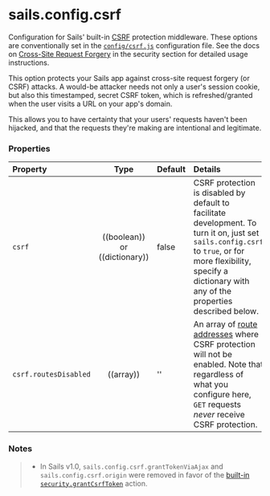 # sails.config.csrf

Configuration for Sails' built-in [CSRF](http://en.wikipedia.org/wiki/Cross-site_request_forgery) protection middleware.  These options are conventionally set in the [`config/csrf.js`](http://sailsjs.org/documentation/anatomy/myApp/config/csrf.js.html) configuration file.  See the docs on [Cross-Site Request Forgery](http://sailsjs.org/documentation/concepts/security/csrf) in the security section for detailed usage instructions.

This option protects your Sails app against cross-site request forgery (or CSRF) attacks. A would-be attacker needs not only a user's session cookie, but also this timestamped, secret CSRF token, which is refreshed/granted when the user visits a URL on your app's domain.

This allows you to have certainty that your users' requests haven't been hijacked, and that the requests they're making are intentional and legitimate.


### Properties

| Property    | Type       | Default   | Details |
|:------------|:----------:|:----------|:--------|
| `csrf`      | ((boolean)) or ((dictionary))| false     | CSRF protection is disabled by default to facilitate development.  To turn it on, just set `sails.config.csrf` to `true`, or for more flexibility, specify a dictionary with any of the properties described below.
| `csrf.routesDisabled`| ((array)) | '' | An array of [route addresses](http://sailsjs.com/docs/concepts/routes/custom-routes#?route-address) where CSRF protection will not be enabled.  Note that regardless of what you configure here, `GET` requests _never_ receive CSRF protection.



### Notes

> + In Sails v1.0, `sails.config.csrf.grantTokenViaAjax` and `sails.config.csrf.origin` were removed in favor of the [built-in `security.grantCsrfToken`](http://sailsjs.com/docs/concepts/security/csrf) action.


<docmeta name="displayName" value="sails.config.csrf">
<docmeta name="pageType" value="property">

